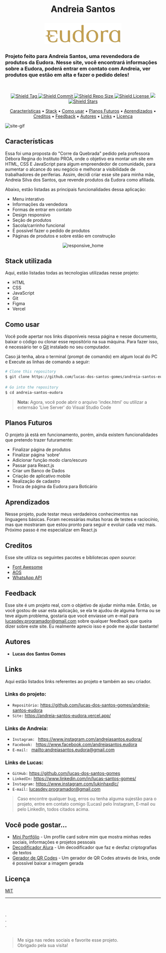 <h1 align="center">
  <p>Andreia Santos</p>
  <img src="./src/img/logo/logo-eudora2.png" alt="Logo" width="250px" />
</h1>

<h3>Projeto feito para Andreia Santos, uma revendedora de produtos da Eudora. Nesse site, você encontrará informações sobre a Eudora, poderá entrar em contato com Andreia, ver produtos que estão em alta e fazer o pedido deles!</h3><br>

<p align="center"> 
  <a href="https://github.com/lucas-dos-santos-gomes/andreia-santos-eudora/tags">
    <img src="https://img.shields.io/github/v/tag/lucas-dos-santos-gomes/andreia-santos-eudora" alt="Shield Tag">
  </a>
  <a href="https://github.com/lucas-dos-santos-gomes/andreia-santos-eudora">
    <img src="https://img.shields.io/github/last-commit/lucas-dos-santos-gomes/andreia-santos-eudora/main" alt="Shield Commit">
  </a>
  <a href="https://github.com/lucas-dos-santos-gomes/andreia-santos-eudora/archive/refs/heads/main.zip">
    <img src="https://img.shields.io/github/repo-size/lucas-dos-santos-gomes/andreia-santos-eudora?color=gree" alt="Shield Repo Size">
  </a>
  <a href="https://github.com/lucas-dos-santos-gomes/andreia-santos-eudora/blob/main/LICENSE">
    <img src="https://img.shields.io/github/license/lucas-dos-santos-gomes/andreia-santos-eudora" alt="Shield License">
  </a>
  <a href="https://www.paypal.me/AndreiaSantosEudora">
    <img src="https://img.shields.io/badge/$-donate-ff69b4.svg?maxAge=2592000&amp;style=flat">
  </a>
  <a href="https://github.com/lucas-dos-santos-gomes/andreia-santos-eudora">
    <img src="https://img.shields.io/github/stars/lucas-dos-santos-gomes/andreia-santos-eudora?style=social" alt="Shield Stars">
  </a>
</p>

<p align="center">
  <a href="#características">Características</a> •
  <a href="#stack-utilizada">Stack</a> •
  <a href="#como-usar">Como usar</a> •
  <a href="#planos-futuros">Planos Futuros</a> •
  <a href="#aprendizados">Aprendizados</a> •
  <a href="#creditos">Creditos</a> •
  <a href="#feedback">Feedback</a> •
  <a href="#autores">Autores</a> •
  <a href="#links">Links</a> •
  <a href="#licença">Licença</a>
</p>

![site-gif](https://github.com/lucas-dos-santos-gomes/andreia-santos-eudora/assets/106649118/9c41a7eb-022d-4f66-8a77-1eeccce8ef21)

## Características

Essa foi uma proposta do "Corre da Quebrada" pedido pela professora Débora Regina do Instituto PROA, onde o objetivo era montar um site em HTML, CSS E JavaScript para algum empreendedor de comunidade, para aumentar o alcance do seu negócio e melhorar a visibilidade de trabalhadores de periferias. Assim, decidi criar esse site para minha mãe, Andreia Silva dos Santos, que revende produtos da Eudora como afiliada.

Abaixo, estão listadas as principais funcionalidades dessa aplicação:

* Menu interativo
* Informações da vendedora
* Formas de entrar em contato
* Design responsivo
* Seção de produtos
* Sacola/carrinho funcional
* É possível fazer o pedido de produtos
* Páginas de produtos e sobre estão em construção

<div align="center">
  <img src="https://github.com/lucas-dos-santos-gomes/andreia-santos-eudora/assets/106649118/8a3cec05-8e52-4bb7-8c8a-70c908526b77" alt="responsive_home" />
</div>

## Stack utilizada

<p>Aqui, estão listadas todas as tecnologias utilizadas nesse projeto: </p>

- HTML
- CSS
- JavaScript
- Git
- Figma
- Vercel

## Como usar

Você pode apertar nos links disponíveis nessa página e nesse documento, baixar o código ou clonar esse repositório na sua máquina. Para fazer isso, é necessário ter o [Git](https://git-scm.com) instalado no seu computador.

Caso já tenha, abra o terminal (prompt de comando) em algum local do PC e Execute as linhas de comando a seguir:

```bash
# Clone this repository
$ git clone https://github.com/lucas-dos-santos-gomes/andreia-santos-eudora

# Go into the repository
$ cd andreia-santos-eudora
```

> **Nota:**
> Agora, você pode abrir o arquivo 'index.html' ou utilizar a externsão 'Live Server' do Visual Studio Code

## Planos Futuros

O projeto já está em funcionamento, porém, ainda existem funcionalidades que pretendo trazer futuramente:

* Finalizar página de produtos
* Finalizar página 'sobre'
* Adicionar função modo claro/escuro
* Passar para React.js
* Criar um Banco de Dados
* Criação de aplicativo mobile
* Realização de cadastro
* Troca de página da Eudora para Boticário

## Aprendizados

Nesse projeto, pude testar meus verdadeiros conhecimentos nas linguagens básicas. Foram necessárias muitas horas de testes e raciocínio, mas que mostraram que estou pronto para seguir e evoluir cada vez mais. Próximo passo é me especializar em React.js

## Creditos

Esse site utiliza os seguintes pacotes e bibliotecas <i>open source</i>:

- [Font Awesome](https://fontawesome.com/)
- [AOS](https://github.com/michalsnik/aos)
- [WhatsApp API](https://api.whatsapp.com/)

## Feedback

Esse site é um projeto real, com o objetivo de ajudar minha mãe. Então, se você gostou de usar esta aplicação, se ela te ajudou de alguma forma ou se teve algum problema, gostaria que você enviasse um e-mail para <lucasdev.programador@gmail.com> sobre qualquer feedback que queira dizer sobre este site. Eu realmente aprecio isso e pode me ajudar bastante!

## Autores

* **Lucas dos Santos Gomes**

## Links

Aqui estão listados links referentes ao projeto e também ao seu criador.

### Links do projeto:

* `Repositório:` <https://github.com/lucas-dos-santos-gomes/andreia-santos-eudora>
* `Site:` <https://andreia-santos-eudora.vercel.app/>

### Links de Andreia:

* `Instagram: ` <https://www.instagram.com/andreiasantos.eudora/>
* `Facebook: ` <https://www.facebook.com/andreiasantos.eudora>
* `E-mail: ` <mailto:andreiasantos.eudora@gmail.com>

### Links de Lucas: 

* `GitHub:` <https://github.com/lucas-dos-santos-gomes>
* `LinkedIn:` <https://www.linkedin.com/in/lucas-santos-gomes/>
* `Instagram:` <https://www.instagram.com/lukinhaxdlc/>
* `E-mail:` <lucasdev.programador@gmail.com>

> Caso encontre qualquer bug, erros ou tenha alguma sujestão para o projeto, entre em contato comigo (Lucas) pelo Instagram, E-mail ou pelo LinkedIn, todos citados acima.

## Você pode gostar...

- [Mini Portfólio](https://github.com/lucas-dos-santos-gomes/mini-portfolio) - Um profile card sobre mim que mostra minhas redes sociais, informações e projetos pessoais
- [Decodificador Alura](https://github.com/lucas-dos-santos-gomes/decodificador-alura) - Um decodificador que faz e desfaz criptografias de textos
- [Gerador de QR Codes](https://github.com/lucas-dos-santos-gomes/qr-code-generator) - Um gerador de QR Codes através de links, onde é possível baixar a imagem gerada

## Licença

[MIT](https://github.com/lucas-dos-santos-gomes/andreia-santos-eudora/blob/main/LICENSE)

---
<br>

. <br>
. <br>
. <br><br>

> <p> Me siga nas redes sociais e favorite esse projeto. <br>
> Obrigado pela sua visita! </p>
